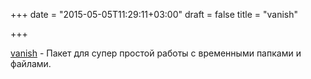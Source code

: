 +++
date = "2015-05-05T11:29:11+03:00"
draft = false
title = "vanish"

+++

<p><a href="https://github.com/bfontaine/vanish">vanish</a>&nbsp;- Пакет для супер простой работы с временными папками и файлами.</p>

